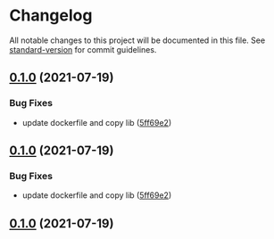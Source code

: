 # Changelog

All notable changes to this project will be documented in this file. See [standard-version](https://github.com/conventional-changelog/standard-version) for commit guidelines.

## [0.1.0](https://github.com/kimisme9386/cdk-automated-waf/compare/v0.0.1...v0.1.0) (2021-07-19)


### Bug Fixes

* update dockerfile and copy lib ([5ff69e2](https://github.com/kimisme9386/cdk-automated-waf/commit/5ff69e228f3dbbade47d1d0ab5f45ba71779237e))

## [0.1.0](https://github.com/kimisme9386/cdk-automated-waf/compare/v0.0.1...v0.1.0) (2021-07-19)


### Bug Fixes

* update dockerfile and copy lib ([5ff69e2](https://github.com/kimisme9386/cdk-automated-waf/commit/5ff69e228f3dbbade47d1d0ab5f45ba71779237e))

## [0.1.0](https://github.com/kimisme9386/cdk-automated-waf/compare/v0.0.1...v0.1.0) (2021-07-19)
